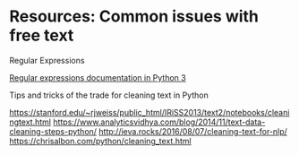 # Resources: Common issues with free text

Regular Expressions

[Regular expressions documentation in Python 3](https://docs.python.org/3/library/re.html)

Tips and tricks of the trade for cleaning text in Python

https://stanford.edu/~rjweiss/public_html/IRiSS2013/text2/notebooks/cleaningtext.html
https://www.analyticsvidhya.com/blog/2014/11/text-data-cleaning-steps-python/
http://ieva.rocks/2016/08/07/cleaning-text-for-nlp/
https://chrisalbon.com/python/cleaning_text.html